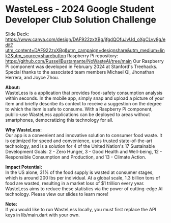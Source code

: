 # WasteLess - 2024 Google Student Developer Club Solution Challenge

Slide Deck: https://www.canva.com/design/DAF922zxXBg/jfgdQOfuJvUd_oXgCLvv8g/edit?utm_content=DAF922zxXBg&utm_campaign=designshare&utm_medium=link2&utm_source=sharebutton
Raspberry Pi repository: https://github.com/RussellBustamante/NoWasteAI/tree/main
Our Raspberry Pi component was developed in February 2024 at Stanford's Treehacks. Special thanks to the associated team members Michael Qi, Jhonathan Herrera, and Joyce Zhou.

**About:**  
WasteLess is a application that provides food-safety consumption analysis within seconds. In the mobile app, simply snap and upload a picture of your item and briefly describe its context to receive a suggestion on the degree to which the item is safe to consume. With a Raspberry Pi component, public-use WasteLess applications can be deployed to areas without smartphones, democratizing this technology for all.

**Why WasteLess:**  
Our app is a convenient and innovative solution to consumer food waste. It is optimized for speed and convenience, uses trusted state-of-the-art technology, and is a solution for 4 of the United Nation's 17 Sustainable Development Goals: 2 - Zero Hunger, 3 - Good Health and Well-being, 12 - Responsible Consumption and Production, and 13 - Climate Action.

**Impact Potential:**  
In the US alone, 31% of the food supply is wasted at consumer stages, which is around 200 lbs per individual. At a global scale, 1.3 billion tons of food are wasted, resulting in a market loss of $1 trillion every year. WasteLess aims to reduce these statistics via the power of cutting-edge AI technology. Please view our slides to learn more!

**Note:**  
If you would like to run WasteLess locally, you must first replace the API keys in lib/main.dart with your own.
